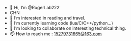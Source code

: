 - 👋 Hi, I’m @RogerLab222
- CHN 
- 👀 I’m interested in reading and travel.
- 🌱 I’m currently learning code (lua/C/C++/python...)
- 💞️ I’m looking to collaborate on interesting technical thing.
- 📫 How to reach me : 15279731665@163.com

<!---
RogerLab222/RogerLab222 is a ✨ special ✨ repository because its `README.md` (this file) appears on your GitHub profile.
You can click the Preview link to take a look at your changes.
--->

